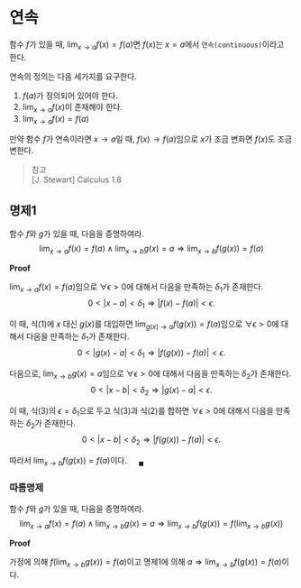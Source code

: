 # 연속
함수 $f$가 있을 때, $\lim_{x \rightarrow a} f(x) = f(a)$면 $f(x)$는 $x=a$에서 `연속(continuous)`이라고 한다.

연속의 정의는 다음 세가지를 요구한다.
1. $f(a)$가 정의되어 있어야 한다.
2. $\lim_{x \rightarrow a} f(x)$이 존재해야 한다.
3. $\lim_{x \rightarrow a} f(x) = f(a)$

만약 함수 $f$가 연속이라면 $x \rightarrow a$일 때, $f(x) \rightarrow f(a)$임으로 $x$가 조금 변화면 $f(x)$도 조금 변한다.

>참고  
[J. Stewart] Calculus 1.8


## 명제1
함수 $f$와 $g$가 있을 때, 다음을 증명하여라.
$$ \lim_{x \rightarrow a} f(x) = f(a) \land \lim_{x \rightarrow b} g(x) = a \Rightarrow \lim_{x \rightarrow b} f(g(x)) = f(a)$$

**Proof**

$\lim_{x \rightarrow a} f(x) = f(a)$임으로 $\forall \epsilon > 0$에 대해서 다음을 만족하는 $\delta_1$가 존재한다.
$$ \begin{equation} 0 < |x-a| < \delta_1 \Rightarrow |f(x) - f(a)| < \epsilon. \end{equation}  $$

이 때, 식(1)에 $x$ 대신 $g(x)$를 대입하면 $\lim_{g(x) \rightarrow a} f(g(x)) = f(a)$임으로 $\forall \epsilon > 0$에 대해서 다음을 만족하는 $\delta_1$가 존재한다.
$$ \begin{equation} 0 < |g(x)-a| < \delta_1 \Rightarrow |f(g(x)) - f(a)| < \epsilon. \end{equation}  $$

다음으로, $\lim_{x \rightarrow b} g(x) = a$임으로 $\forall \epsilon > 0$에 대해서 다음을 만족하는 $\delta_2$가 존재한다.
$$ \begin{equation} 0 < |x - b| < \delta_2 \Rightarrow |g(x) - a| < \epsilon. \end{equation}  $$

이 때, 식(3)의 $\epsilon = \delta_1$으로 두고 식(3)과 식(2)를 합하면 $\forall \epsilon > 0$에 대해서 다음을 만족하는 $\delta_2$가 존재한다.
$$ 0 < |x - b| < \delta_2 \Rightarrow |f(g(x)) - f(a)| < \epsilon. $$

따라서 $\lim_{x \rightarrow b} f(g(x))  = f(a)$이다. $\quad {_\blacksquare}$

### 따름명제
함수 $f$와 $g$가 있을 때, 다음을 증명하여라.
$$ \lim_{x \rightarrow a} f(x) = f(a) \land \lim_{x \rightarrow b} g(x) = a \Rightarrow \lim_{x \rightarrow b} f(g(x)) = f(\lim_{x \rightarrow b} g(x))$$

**Proof**

가정에 의해 $f(\lim_{x \rightarrow b} g(x)) = f(a)$이고 명제1에 의해 $a \Rightarrow \lim_{x \rightarrow b} f(g(x)) = f(a)$이다.